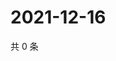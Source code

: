 # 2021-12-16

共 0 条

<!-- BEGIN WEIBO -->
<!-- 最后更新时间 Thu Dec 16 2021 04:12:26 GMT+0800 (China Standard Time) -->

<!-- END WEIBO -->
